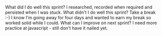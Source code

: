 What did I do well this sprint?
I researched, recorded when required and persisted when I was stuck.
What didn't I do well this sprint?
Take a break :-) I know I'm going away for four days and wanted to earn my break so worked solid while I could.
What can I improve on next sprint?
I need more practice at javascript - still don't have it nailed yet.